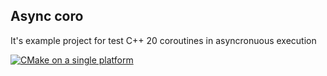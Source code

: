 ## Async coro 
It's example project for test C++ 20 coroutines in asyncronuous execution

[![CMake on a single platform](https://github.com/KovalyovLex/async_coro/actions/workflows/cmake-single-platform.yml/badge.svg?branch=main)](https://github.com/KovalyovLex/async_coro/actions/workflows/cmake-single-platform.yml)
